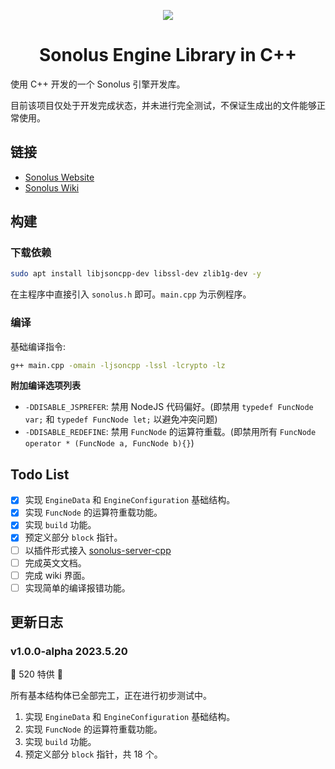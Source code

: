 <p align="center"><img src="http://pic.littleyang.ml/sonolus-server-screenshot/favicon.png"/></p>

<h1 align="center">Sonolus Engine Library in C++</h1>

使用 C++ 开发的一个 Sonolus 引擎开发库。

目前该项目仅处于开发完成状态，并未进行完全测试，不保证生成出的文件能够正常使用。

## 链接

- [Sonolus Website](https://sonolus.com/)
- [Sonolus Wiki](https://wiki.sonolus.com/)

## 构建

### 下载依赖

```bash
sudo apt install libjsoncpp-dev libssl-dev zlib1g-dev -y
```

在主程序中直接引入 `sonolus.h` 即可。`main.cpp` 为示例程序。

### 编译

基础编译指令:

```bash
g++ main.cpp -omain -ljsoncpp -lssl -lcrypto -lz
```

**附加编译选项列表**

- `-DDISABLE_JSPREFER`: 禁用 NodeJS 代码偏好。(即禁用 `typedef FuncNode var;` 和 `typedef FuncNode let;` 以避免冲突问题)
- `-DDISABLE_REDEFINE`: 禁用 `FuncNode` 的运算符重载。(即禁用所有 `FuncNode operator * (FuncNode a, FuncNode b){}`)

## Todo List

- [x] 实现 `EngineData` 和 `EngineConfiguration` 基础结构。
- [x] 实现 `FuncNode` 的运算符重载功能。
- [x] 实现 `build` 功能。
- [x] 预定义部分 `block` 指针。
- [ ] 以插件形式接入 [sonolus-server-cpp](https://github.com/SonolusHaniwa/sonolus-server-cpp)
- [ ] 完成英文文档。
- [ ] 完成 wiki 界面。
- [ ] 实现简单的编译报错功能。

## 更新日志

### v1.0.0-alpha 2023.5.20

🎁 520 特供 💝

所有基本结构体已全部完工，正在进行初步测试中。

1. 实现 `EngineData` 和 `EngineConfiguration` 基础结构。
2. 实现 `FuncNode` 的运算符重载功能。
3. 实现 `build` 功能。
4. 预定义部分 `block` 指针，共 18 个。